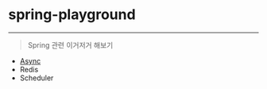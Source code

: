 # spring-playground

---
> Spring 관련 이거저거 해보기

- [Async](https://velog.io/@think2wice/Spring-Async-Thread-Pool%EC%97%90-%EB%8C%80%ED%95%98%EC%97%AC-Async) 
- Redis
- Scheduler